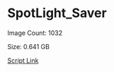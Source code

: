 # SpotLight_Saver

Image Count: 1032

Size: 0.641 GB

[Script Link](https://github.com/liuyal/Archive/blob/master/Python/Utilities/Miscellaneous/spotlight_saver.py)